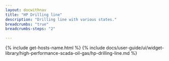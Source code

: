 ```yaml
---
layout: docwithnav
title: "HP Drilling line"
description: "Drilling line with various states."
breadcrumbs: "true"
breadcrumbs-steps: "2"

---
```

{% include get-hosts-name.html %}
{% include docs/user-guide/ui/widget-library/high-performance-scada-oil-gas/hp-drilling-line.md %}
